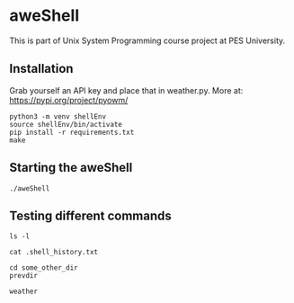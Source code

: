 # aweShell
This is part of Unix System Programming course project at PES University.

## Installation
Grab yourself an API key and place that in weather.py. More at: https://pypi.org/project/pyowm/
```
python3 -m venv shellEnv
source shellEnv/bin/activate
pip install -r requirements.txt
make
```

## Starting the aweShell
```
./aweShell
```

## Testing different commands
```
ls -l
```
```
cat .shell_history.txt
```
```
cd some_other_dir
prevdir
```
```
weather
```
